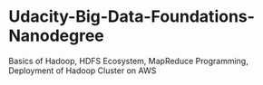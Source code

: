 # Udacity-Big-Data-Foundations-Nanodegree
Basics of Hadoop, HDFS Ecosystem, MapReduce Programming, Deployment of Hadoop Cluster on AWS
